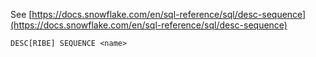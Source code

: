 See [https://docs.snowflake.com/en/sql-reference/sql/desc-sequence](https://docs.snowflake.com/en/sql-reference/sql/desc-sequence)
```
DESC[RIBE] SEQUENCE <name>
```
